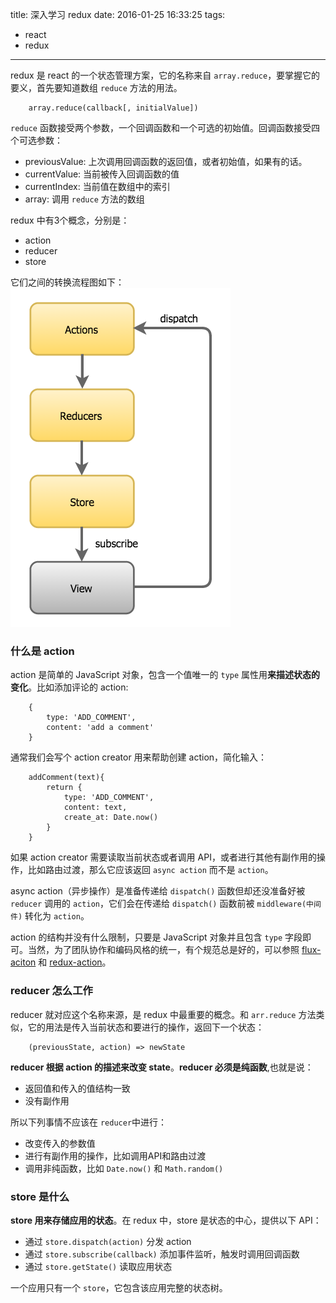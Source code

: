 title: 深入学习 redux
date: 2016-01-25 16:33:25
tags:
- react
- redux
---

redux 是 react 的一个状态管理方案，它的名称来自 `array.reduce`，要掌握它的要义，首先要知道数组 `reduce` 方法的用法。

```
    array.reduce(callback[, initialValue])
```

`reduce` 函数接受两个参数，一个回调函数和一个可选的初始值。回调函数接受四个可选参数：
- previousValue: 上次调用回调函数的返回值，或者初始值，如果有的话。
- currentValue: 当前被传入回调函数的值
- currentIndex: 当前值在数组中的索引
- array: 调用 `reduce` 方法的数组

redux 中有3个概念，分别是：
- action
- reducer
- store

它们之间的转换流程图如下：
![redux-flow](/image/blog/redux-flow.png)

### 什么是 action
action 是简单的 JavaScript 对象，包含一个值唯一的 `type` 属性用**来描述状态的变化**。比如添加评论的 action:

```
    {
        type: 'ADD_COMMENT',
        content: 'add a comment'
    }
```
通常我们会写个 action creator 用来帮助创建 action，简化输入：
```
    addComment(text){
        return {
            type: 'ADD_COMMENT',
            content: text,
            create_at: Date.now()
        }
    }
```
如果 action creator 需要读取当前状态或者调用 API，或者进行其他有副作用的操作，比如路由过渡，那么它应该返回 `async action` 而不是 `action`。

async action（异步操作）是准备传递给 `dispatch()` 函数但却还没准备好被 `reducer` 调用的 `action`，它们会在传递给 `dispatch()` 函数前被 `middleware(中间件)` 转化为 `action`。

action 的结构并没有什么限制，只要是 JavaScript 对象并且包含 `type` 字段即可。当然，为了团队协作和编码风格的统一，有个规范总是好的，可以参照 [flux-aciton](https://github.com/acdlite/flux-actions) 和 [redux-action](https://github.com/acdlite/redux-actions)。

### reducer 怎么工作
reducer 就对应这个名称来源，是 redux 中最重要的概念。和 `arr.reduce` 方法类似，它的用法是传入当前状态和要进行的操作，返回下一个状态：

```
    (previousState, action) => newState
```
**reducer 根据 action 的描述来改变 state**。**reducer 必须是纯函数**,也就是说：
- 返回值和传入的值结构一致
- 没有副作用

所以下列事情不应该在 `reducer`中进行：
- 改变传入的参数值
- 进行有副作用的操作，比如调用API和路由过渡
- 调用非纯函数，比如 `Date.now()` 和 `Math.random()`

### store 是什么
**store 用来存储应用的状态**。在 redux 中，store 是状态的中心，提供以下 API：
- 通过 `store.dispatch(action)` 分发 action
- 通过 `store.subscribe(callback)` 添加事件监听，触发时调用回调函数
- 通过 `store.getState()` 读取应用状态

一个应用只有一个 `store`，它包含该应用完整的状态树。
